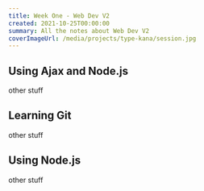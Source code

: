```yaml
---
title: Week One - Web Dev V2
created: 2021-10-25T00:00:00
summary: All the notes about Web Dev V2
coverImageUrl: /media/projects/type-kana/session.jpg
---
```


<script context="module">
  import { load } from "./_load"
  export { load }
</script>

## Using Ajax and Node.js

other stuff

## Learning Git

other stuff

## Using Node.js

other stuff